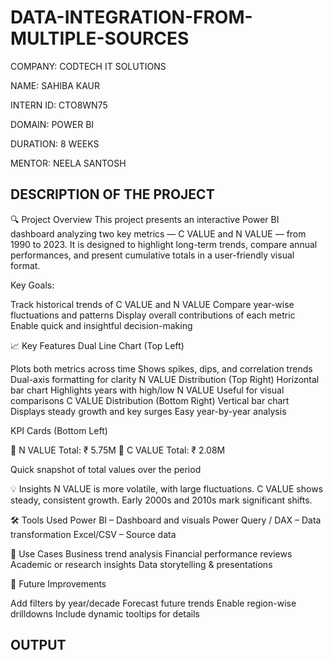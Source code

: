 # DATA-INTEGRATION-FROM-MULTIPLE-SOURCES

COMPANY: CODTECH IT SOLUTIONS

NAME: SAHIBA KAUR

INTERN ID: CTO8WN75

DOMAIN: POWER BI

DURATION: 8 WEEKS

MENTOR: NEELA SANTOSH

## DESCRIPTION OF THE PROJECT 

🔍 Project Overview
This project presents an interactive Power BI dashboard analyzing two key metrics — C VALUE and N VALUE — from 1990 to 2023. It is designed to highlight long-term trends, compare annual performances, and present cumulative totals in a user-friendly visual format.

Key Goals:

Track historical trends of C VALUE and N VALUE
Compare year-wise fluctuations and patterns
Display overall contributions of each metric
Enable quick and insightful decision-making

📈 Key Features
Dual Line Chart (Top Left)

Plots both metrics across time
Shows spikes, dips, and correlation trends
Dual-axis formatting for clarity
N VALUE Distribution (Top Right)
Horizontal bar chart
Highlights years with high/low N VALUE
Useful for visual comparisons
C VALUE Distribution (Bottom Right)
Vertical bar chart
Displays steady growth and key surges
Easy year-by-year analysis

KPI Cards (Bottom Left)

📌 N VALUE Total: ₹ 5.75M
📌 C VALUE Total: ₹ 2.08M

Quick snapshot of total values over the period

💡 Insights
N VALUE is more volatile, with large fluctuations.
C VALUE shows steady, consistent growth.
Early 2000s and 2010s mark significant shifts.

🛠️ Tools Used
Power BI – Dashboard and visuals
Power Query / DAX – Data transformation
Excel/CSV – Source data

🚀 Use Cases
Business trend analysis
Financial performance reviews
Academic or research insights
Data storytelling & presentations

🔮 Future Improvements

Add filters by year/decade
Forecast future trends
Enable region-wise drilldowns
Include dynamic tooltips for details

## OUTPUT  
